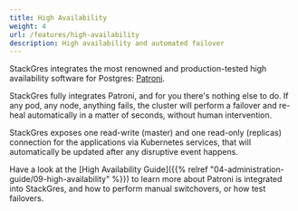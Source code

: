 ```yaml
---
title: High Availability
weight: 4
url: /features/high-availability
description: High availability and automated failover
---
```


StackGres integrates the most renowned and production-tested high availability software for Postgres: [Patroni](https://github.com/zalando/patroni).

StackGres fully integrates Patroni, and for you there's nothing else to do.
If any pod, any node, anything fails, the cluster will perform a failover and re-heal automatically in a matter of seconds, without human intervention.

StackGres exposes one read-write (master) and one read-only (replicas) connection for the applications via Kubernetes services, that will automatically be updated after any disruptive event happens.

Have a look at the [High Availability Guide]({{% relref "04-administration-guide/09-high-availability" %}}) to learn more about Patroni is integrated into StackGres, and how to perform manual switchovers, or how test failovers.
